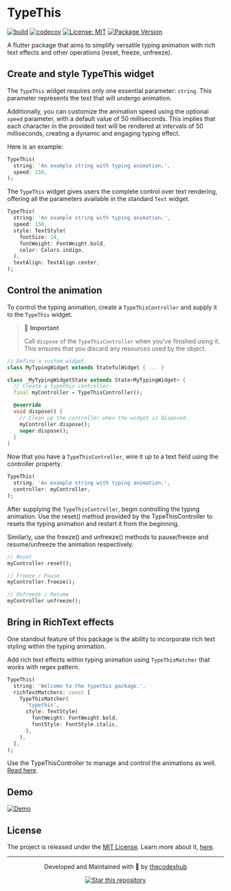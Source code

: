 # TypeThis

[![build](https://github.com/thecodexhub/typethis/actions/workflows/main.yml/badge.svg)](https://github.com/thecodexhub/typethis/actions)
[![codecov](https://codecov.io/gh/thecodexhub/typethis/graph/badge.svg?token=7FY2DF2DS1)](https://codecov.io/gh/thecodexhub/typethis)
[![License: MIT](https://img.shields.io/badge/License-MIT-purple.svg)](https://opensource.org/licenses/MIT)
[![Package Version](https://img.shields.io/pub/v/typethis.svg)](https://pub.dev/packages/typethis)

A flutter package that aims to simplify versatile typing animation with rich text effects and other operations (reset, freeze, unfreeze).

## Create and style TypeThis widget

The `TypeThis` widget requires only one essential parameter: `string`. This parameter represents the text that will undergo animation.

Additionally, you can customize the animation speed using the optional `speed` parameter, with a default value of 50 milliseconds. This implies that each character in the provided text will be rendered at intervals of 50 milliseconds, creating a dynamic and engaging typing effect.

Here is an example:

```dart
TypeThis(
  string: 'An example string with typing animation.',
  speed: 150,
);
```

The `TypeThis` widget gives users the complete control over text rendering, offering all the parameters available in the standard `Text` widget.

```dart
TypeThis(
  string: 'An example string with typing animation.',
  speed: 150,
  style: TextStyle(
    fontSize: 24,
    fontWeight: FontWeight.bold,
    color: Colors.indigo,
  ),
  textAlign: TextAlign.center,
);
```

## Control the animation

To control the typing animation, create a `TypeThisController` and supply it to the `TypeThis` widget.

> 📘 **Important**
> 
> Call `dispose` of the `TypeThisController` when you’ve finished using it. This ensures that you discard any resources used by the object.

```dart
// Define a custom widget.
class MyTypingWidget extends StatefulWidget { ... }

class _MyTypingWidgetState extends State<MyTypingWidget> {
  // Create a typethis controller.
  final myController = TypeThisController();

  @override
  void dispose() {
    // Clean up the controller when the widget is disposed.
    myController.dispose();
    super.dispose();
  }
}
```

Now that you have a `TypeThisController`, wire it up to a text field using the controller property.

```dart
TypeThis(
  string: 'An example string with typing animation.',
  controller: myController,
);
```

After supplying the `TypeThisController`, begin controlling the typing animation. Use the reset() method provided by the TypeThisController to resets the typing animation and restart it from the beginning.

Similarly, use the freeze() and unfreeze() methods to pause/freeze and resume/unfreeze the animation respectively.

```dart
// Reset
myController.reset();

// Freeze / Pause
myController.freeze();

// Unfreeze / Resume
myController.unfreeze();
```

## Bring in RichText effects

One standout feature of this package is the ability to incorporate rich text styling within the typing animation.

Add rich text effects within typing animation using `TypeThisMatcher` that works with regex pattern.

```dart
TypeThis(
  string: 'Welcome to the typethis package.',
  richTextMatchers: const [
    TypeThisMatcher(
      'typethis',
      style: TextStyle(
        fontWeight: FontWeight.bold,
        fontStyle: FontStyle.italic,
      ),
    ),
  ],
);
```

Use the TypeThisController to manage and control the animations as well. [Read here](#control-the-animation).

## Demo

[![Demo](demo/typethis.gif)](https://github.com/thecodexhub/typethis)

## License

The project is released under the [MIT License](LICENSE). Learn more about it, [here](https://opensource.org/license/mit/).

---

<p align="center">
  <p align="center">
    Developed and Maintained with 💜 by <a href="https://github.com/thecodexhub">thecodexhub</a>
  </p>
  <p align="center">
    <a href="https://github.com/thecodexhub/typethis">
      <img src="https://img.shields.io/github/stars/thecodexhub/typethis?label=%E2%AD%90%20Star%20this%20repository&color=%23FFBF00" alt="Star this repository">
    </a>
  </p>
</p>
